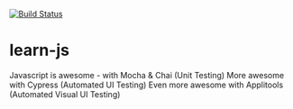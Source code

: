 [![Build Status](https://travis-ci.com/harmiksardar/learn-js.svg?branch=master)](https://travis-ci.com/harmiksardar/learn-js)

# learn-js

Javascript is awesome - with Mocha & Chai (Unit Testing)
More awesome with Cypress (Automated UI Testing) 
Even more awesome with Applitools (Automated Visual UI Testing)
